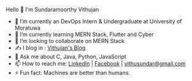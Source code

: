 Hello 👋 I'm Sundaramoorthy Vithujan

- 🔭 I’m currently an DevOps Intern & Undergraduate at University of Moratuwa
- 🌱 I’m currently learning MERN Stack, Flutter and Cyber
- 👯 I’m looking to collaborate on MERN Stack
- :writing_hand: I blog in : [Vithujan's Blog](https://vithujan.medium.com/)
- 💬 Ask me about C, Java, Python, JavaScript
- 📫 How to reach me: [LinkedIn](https://www.linkedin.com/in/vithujan/) | [Facebook](https://www.facebook.com/vithusundar) | vithusundar@gmail.com
- ⚡ Fun fact: Machines are better than humans.
